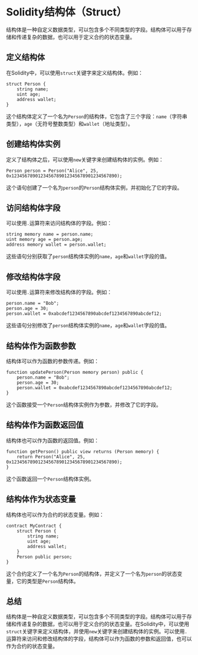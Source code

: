 # Solidity结构体（Struct）

结构体是一种自定义数据类型，可以包含多个不同类型的字段。结构体可以用于存储和传递复杂的数据，也可以用于定义合约的状态变量。

## 定义结构体

在Solidity中，可以使用`struct`关键字来定义结构体。例如：

```solidity
struct Person {
    string name;
    uint age;
    address wallet;
}
```
这个结构体定义了一个名为`Person`的结构体，它包含了三个字段：`name`（字符串类型），`age`（无符号整数类型）和`wallet`（地址类型）。

## 创建结构体实例

定义了结构体之后，可以使用`new`关键字来创建结构体的实例。例如：

```solidity
Person person = Person("Alice", 25, 0x1234567890123456789012345678901234567890);
```
这个语句创建了一个名为`person`的`Person`结构体实例，并初始化了它的字段。

## 访问结构体字段

可以使用`.`运算符来访问结构体的字段。例如：

```solidity
string memory name = person.name;
uint memory age = person.age;
address memory wallet = person.wallet;
```
这些语句分别获取了`person`结构体实例的`name`，`age`和`wallet`字段的值。

## 修改结构体字段

可以使用`.`运算符来修改结构体的字段。例如：

```solidity
person.name = "Bob";
person.age = 30;
person.wallet = 0xabcdef1234567890abcdef1234567890abcdef12;
```
这些语句分别修改了`person`结构体实例的`name`，`age`和`wallet`字段的值。

## 结构体作为函数参数

结构体可以作为函数的参数传递。例如：

```solidity
function updatePerson(Person memory person) public {
    person.name = "Bob";
    person.age = 30;
    person.wallet = 0xabcdef1234567890abcdef1234567890abcdef12;
}
```
这个函数接受一个`Person`结构体实例作为参数，并修改了它的字段。

## 结构体作为函数返回值

结构体也可以作为函数的返回值。例如：

```solidity
function getPerson() public view returns (Person memory) {
    return Person("Alice", 25, 0x1234567890123456789012345678901234567890);
}
```
这个函数返回一个`Person`结构体实例。

## 结构体作为状态变量

结构体也可以作为合约的状态变量。例如：
```solidity
contract MyContract {
    struct Person {
        string name;
        uint age;
        address wallet;
    }
    Person public person;
}
```
这个合约定义了一个名为`Person`的结构体，并定义了一个名为`person`的状态变量，它的类型是`Person`结构体。

## 总结

结构体是一种自定义数据类型，可以包含多个不同类型的字段。结构体可以用于存储和传递复杂的数据，也可以用于定义合约的状态变量。在Solidity中，可以使用`struct`关键字来定义结构体，并使用`new`关键字来创建结构体的实例。可以使用`.`运算符来访问和修改结构体的字段，结构体可以作为函数的参数和返回值，也可以作为合约的状态变量。
